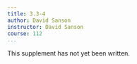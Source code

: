 ```yaml
---
title: 3.3-4
author: David Sanson
instructor: David Sanson
course: 112
...
```


This supplement has not yet been written.
